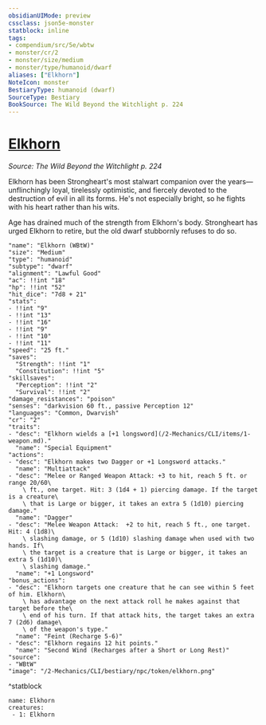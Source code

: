 ```yaml
---
obsidianUIMode: preview
cssclass: json5e-monster
statblock: inline
tags:
- compendium/src/5e/wbtw
- monster/cr/2
- monster/size/medium
- monster/type/humanoid/dwarf
aliases: ["Elkhorn"]
NoteIcon: monster
BestiaryType: humanoid (dwarf)
SourceType: Bestiary
BookSource: The Wild Beyond the Witchlight p. 224
---
```

# [Elkhorn](2-Mechanics/CLI/bestiary/npc/elkhorn-wbtw.md)
*Source: The Wild Beyond the Witchlight p. 224*  

Elkhorn has been Strongheart's most stalwart companion over the years—unflinchingly loyal, tirelessly optimistic, and fiercely devoted to the destruction of evil in all its forms. He's not especially bright, so he fights with his heart rather than his wits.

Age has drained much of the strength from Elkhorn's body. Strongheart has urged Elkhorn to retire, but the old dwarf stubbornly refuses to do so.

```statblock
"name": "Elkhorn (WBtW)"
"size": "Medium"
"type": "humanoid"
"subtype": "dwarf"
"alignment": "Lawful Good"
"ac": !!int "18"
"hp": !!int "52"
"hit_dice": "7d8 + 21"
"stats":
- !!int "9"
- !!int "13"
- !!int "16"
- !!int "9"
- !!int "10"
- !!int "11"
"speed": "25 ft."
"saves":
  "Strength": !!int "1"
  "Constitution": !!int "5"
"skillsaves":
  "Perception": !!int "2"
  "Survival": !!int "2"
"damage_resistances": "poison"
"senses": "darkvision 60 ft., passive Perception 12"
"languages": "Common, Dwarvish"
"cr": "2"
"traits":
- "desc": "Elkhorn wields a [+1 longsword](/2-Mechanics/CLI/items/1-weapon.md)."
  "name": "Special Equipment"
"actions":
- "desc": "Elkhorn makes two Dagger or +1 Longsword attacks."
  "name": "Multiattack"
- "desc": "Melee or Ranged Weapon Attack: +3 to hit, reach 5 ft. or range 20/60\
    \ ft., one target. Hit: 3 (1d4 + 1) piercing damage. If the target is a creature\
    \ that is Large or bigger, it takes an extra 5 (1d10) piercing damage."
  "name": "Dagger"
- "desc": "Melee Weapon Attack:  +2 to hit, reach 5 ft., one target. Hit: 4 (1d8)\
    \ slashing damage, or 5 (1d10) slashing damage when used with two hands. If\
    \ the target is a creature that is Large or bigger, it takes an extra 5 (1d10)\
    \ slashing damage."
  "name": "+1 Longsword"
"bonus_actions":
- "desc": "Elkhorn targets one creature that he can see within 5 feet of him. Elkhorn\
    \ has advantage on the next attack roll he makes against that target before the\
    \ end of his turn. If that attack hits, the target takes an extra 7 (2d6) damage\
    \ of the weapon's type."
  "name": "Feint (Recharge 5-6)"
- "desc": "Elkhorn regains 12 hit points."
  "name": "Second Wind (Recharges after a Short or Long Rest)"
"source":
- "WBtW"
"image": "/2-Mechanics/CLI/bestiary/npc/token/elkhorn.png"
```
^statblock

```encounter-table
name: Elkhorn
creatures:
 - 1: Elkhorn
```